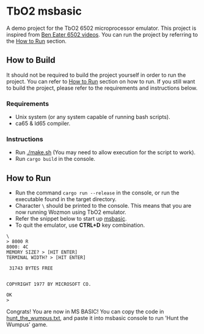 # TbO2 msbasic

  A demo project for the TbO2 6502 microprocessor emulator.
This project is inspired from [Ben Eater 6502 videos](https://www.youtube.com/watch?v=LnzuMJLZRdU&list=PLowKtXNTBypFbtuVMUVXNR0z1mu7dp7eH).
  You can run the project by referring to the [How to Run](#how-to-run) section.

## How to Build

  It should not be required to build the project yourself in order to run the project.
You can refer to [How to Run](#how-to-run) section on how to run. If you still want
to build the project, please refer to the requirements and instructions below.

### Requirements

- Unix system (or any system capable of running bash scripts).
- ca65 & ld65 compiler.

### Instructions

- Run [./make.sh](./make.sh)
  (You may need to allow execution for the script to work).
- Run `cargo build` in the console.

## How to Run

- Run the command ```cargo run --release``` in the console,
  or run the executable found in the target directory.
- Character `\` should be printed to the console.
  This means that you are now running Wozmon using TbO2 emulator.
- Refer the snippet below to start up [msbasic](https://github.com/mist64/msbasic).
- To quit the emulator, use **CTRL+D** key combination.

```Text
\
> 8000 R
8000: 4C
MEMORY SIZE? > [HIT ENTER]
TERMINAL WIDTH? > [HIT ENTER]

 31743 BYTES FREE


COPYRIGHT 1977 BY MICROSOFT CO.

OK
>
```

Congrats! You are now in MS BASIC!
You can copy the code in [hunt_the_wumpus.txt](./hunt_the_wumpus.txt),
and paste it into msbasic console to run 'Hunt the Wumpus' game.

